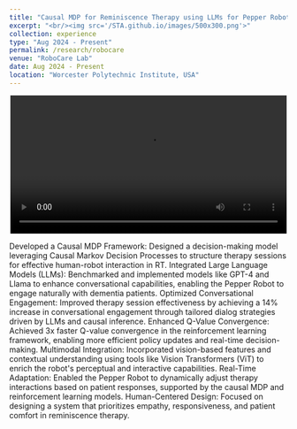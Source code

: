 ```yaml
---
title: "Causal MDP for Reminiscence Therapy using LLMs for Pepper Robot (RA-L 2024)"
excerpt: "<br/><img src='/STA.github.io/images/500x300.png'>"
collection: experience
type: "Aug 2024 - Present"
permalink: /research/robocare
venue: "RoboCare Lab"
date: Aug 2024 - Present
location: "Worcester Polytechnic Institute, USA"
---
```



<div style="text-align: center;">
  <video controls width="500">
    <source src="/STA.github.io/images/exp_2_0.mov" type="video/quicktime">
  </video>
</div>

Developed a Causal MDP Framework: Designed a decision-making model leveraging Causal Markov Decision Processes to structure therapy sessions for effective human-robot interaction in RT.
Integrated Large Language Models (LLMs): Benchmarked and implemented models like GPT-4 and Llama to enhance conversational capabilities, enabling the Pepper Robot to engage naturally with dementia patients.
Optimized Conversational Engagement: Improved therapy session effectiveness by achieving a 14% increase in conversational engagement through tailored dialog strategies driven by LLMs and causal inference.
Enhanced Q-Value Convergence: Achieved 3x faster Q-value convergence in the reinforcement learning framework, enabling more efficient policy updates and real-time decision-making.
Multimodal Integration: Incorporated vision-based features and contextual understanding using tools like Vision Transformers (ViT) to enrich the robot's perceptual and interactive capabilities.
Real-Time Adaptation: Enabled the Pepper Robot to dynamically adjust therapy interactions based on patient responses, supported by the causal MDP and reinforcement learning models.
Human-Centered Design: Focused on designing a system that prioritizes empathy, responsiveness, and patient comfort in reminiscence therapy.
